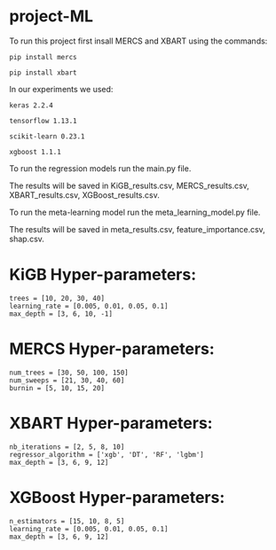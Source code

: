 # project-ML
 
To run this project first insall MERCS and XBART using the commands:

	pip install mercs
	
	pip install xbart

In our experiments we used:

	keras 2.2.4
	
	tensorflow 1.13.1
	
	scikit-learn 0.23.1
	
	xgboost 1.1.1

To run the regression models run the main.py file.

The results will be saved in KiGB_results.csv, MERCS_results.csv, XBART_results.csv, XGBoost_results.csv.

To run the meta-learning model run the meta_learning_model.py file.

The results will be saved in meta_results.csv, feature_importance.csv, shap.csv.



# KiGB Hyper-parameters:

	trees = [10, 20, 30, 40]
	learning_rate = [0.005, 0.01, 0.05, 0.1]
	max_depth = [3, 6, 10, -1]

# MERCS Hyper-parameters:

    num_trees = [30, 50, 100, 150]
    num_sweeps = [21, 30, 40, 60]
    burnin = [5, 10, 15, 20]
   
# XBART Hyper-parameters:

    nb_iterations = [2, 5, 8, 10]
    regressor_algorithm = ['xgb', 'DT', 'RF', 'lgbm']
    max_depth = [3, 6, 9, 12]
    
# XGBoost Hyper-parameters:

    n_estimators = [15, 10, 8, 5]
    learning_rate = [0.005, 0.01, 0.05, 0.1]
    max_depth = [3, 6, 9, 12]
